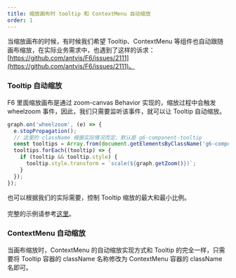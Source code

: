 ```yaml
---
title: 缩放画布时 tooltip 和 ContextMenu 自动缩放
order: 1
---
```


当缩放画布的时候，有时候我们希望 Tooltip、ContextMenu 等组件也自动跟随画布缩放，在实际业务需求中，也遇到了这样的诉求：[https://github.com/antvis/F6/issues/2111](https://github.com/antvis/F6/issues/2111)。<br />

### Tooltip 自动缩放

F6 里面缩放画布是通过 zoom-canvas Behavior 实现的，缩放过程中会触发 wheelzoom 事件，因此，我们只需要监听该事件，就可以让 Tooltip 自动缩放。

```javascript
graph.on('wheelzoom', (e) => {
  e.stopPropagation();
  // 这里的 className 根据实际情况而定，默认是 g6-component-tooltip
  const tooltips = Array.from(document.getElementsByClassName('g6-component-tooltip'));
  tooltips.forEach((tooltip) => {
    if (tooltip && tooltip.style) {
      tooltip.style.transform = `scale(${graph.getZoom()})`;
    }
  });
});
```

也可以根据我们的实际需要，控制 Tooltip 缩放的最大和最小比例。<br /> <br />完整的示例请参考[这里](https://codesandbox.io/s/test-tootip-zoom-zc5yn?file=/index.js)。<br />

### ContextMenu 自动缩放

当画布缩放时，ContextMenu 的自动缩放实现方式和 Tooltip 的完全一样，只需要将 Tooltip 容器的 className 名称修改为 ContextMenu 容器的 className 名即可。
